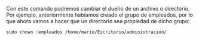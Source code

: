 Con este comando podremos cambiar el dueño de un archivo o directorio. Por ejemplo, anteriormente habíamos creado el grupo de empleados, por lo que ahora vamos a hacer que un directorio sea propiedad de dicho grupo:
```
sudo chown :empleados /home/mario/Escritorio/administracion/
```
